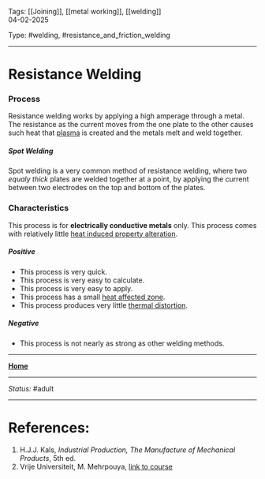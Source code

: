 Tags: [[Joining]], [[metal working]], [[welding]] <br>04-02-2025

Type: #welding, #resistance_and_friction_welding 

---
# Resistance Welding
### Process
Resistance welding works by applying a high amperage through a metal. The resistance as the current moves from the one plate to the other causes such heat that [plasma](Plasma%20Working.md) is created and the metals melt and weld together.
##### Spot Welding
Spot welding is a very common method of resistance welding, where two _equaly thick_ plates are welded together at a point, by applying the current between two electrodes on the top and bottom of the plates.

### Characteristics
This process is for __electrically conductive metals__ only.
This process comes with relatively little [heat induced property alteration](Crystal%20Manipulation%20and%20Deformation.md).
##### Positive
- This process is very quick.
- This process is very easy to calculate.
- This process is very easy to apply.
- This process has a small [heat affected zone](Crystal%20Manipulation%20and%20Deformation.md#hot%20deformation).
- This process produces very little [thermal distortion](!%20Manufacturing%20Technologies%20Overview.md#Terms%20and%20Disambiguation).
##### Negative
- This process is not nearly as strong as other welding methods.








---
__[Home](!%20Manufacturing%20Technologies%20Overview.md)__

---
_Status:_ #adult

---
# References:

1. H.J.J. Kals, _Industrial Production, The Manufacture of Mechanical Products_, 5th ed.
2. Vrije Universiteit, M. Mehrpouya, [link to course](https://canvas.utwente.nl/courses/15351)